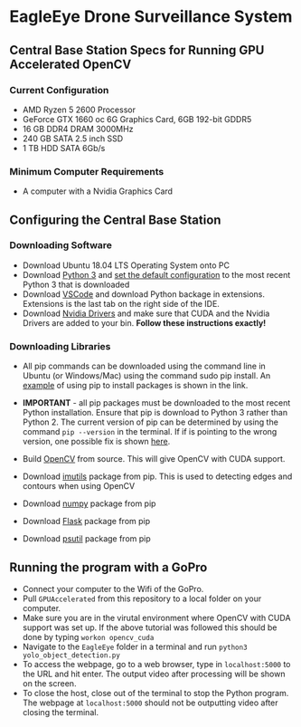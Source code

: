 # EagleEye Drone Surveillance System
## Central Base Station Specs for Running GPU Accelerated OpenCV
### Current Configuration
* AMD Ryzen 5 2600 Processor
* GeForce GTX 1660 oc 6G Graphics Card, 6GB 192-bit GDDR5
* 16 GB DDR4 DRAM 3000MHz
* 240 GB SATA 2.5 inch SSD
* 1 TB HDD SATA 6Gb/s

### Minimum Computer Requirements
* A computer with a Nvidia Graphics Card
  
## Configuring the Central Base Station
### Downloading Software
* Download Ubuntu 18.04 LTS Operating System onto PC
* Download [Python 3](https://www.python.org/downloads/) and [set the default configuration](https://unix.stackexchange.com/questions/410579/change-the-python3-default-version-in-ubuntu) to the most recent Python 3 that is downloaded 
* Download [VSCode](https://code.visualstudio.com/download) and download Python backage in extensions. Extensions is the last tab on the right side of the IDE. 
* Download [Nvidia Drivers](https://askubuntu.com/questions/1077061/how-do-i-install-nvidia-and-cuda-drivers-into-ubuntu) and make sure that CUDA and the Nvidia Drivers are added to your bin. **Follow these instructions exactly!**

### Downloading Libraries
* All pip commands can be downloaded using the command line in Ubuntu (or Windows/Mac) using the command sudo pip install. An [example](https://askubuntu.com/questions/95037/what-is-the-best-way-to-install-python-packages) of using pip to install packages is shown in the link. 
* **IMPORTANT** - all pip packages must be downloaded to the most recent Python installation. Ensure that pip is download to Python 3 rather than Python 2. The current version of pip can be determined by using the command `pip --version` in the terminal. If if is pointing to the wrong version, one possible fix is shown [here](https://askubuntu.com/questions/412178/how-to-install-pip-for-python-3-in-ubuntu-12-04-lts).

* Build [OpenCV](https://www.pyimagesearch.com/2020/02/03/how-to-use-opencvs-dnn-module-with-nvidia-gpus-cuda-and-cudnn/) from source.  This will give OpenCV with CUDA support. 
* Download [imutils](https://pypi.org/project/imutils/) package from pip. This is used to detecting edges and contours when using OpenCV
* Download [numpy](https://pypi.org/project/numpy/) package from pip
* Download [Flask](https://pypi.org/project/Flask/) package from pip
* Download [psutil](https://pypi.org/project/psutil/) package from pip

## Running the program with a GoPro
* Connect your computer to the Wifi of the GoPro. 
* Pull `GPUAccelerated` from this repository to a local folder on your computer. 
* Make sure you are in the virutal environment where OpenCV with CUDA support was set up. If the above tutorial was followed this should be done by typing `workon opencv_cuda` 
* Navigate to the `EagleEye` folder in a terminal and run `python3 yolo_object_detection.py`
* To access the webpage, go to a web browser, type in `localhost:5000` to the URL and hit enter. The output video after processing will be shown on the screen.
* To close the host, close out of the terminal to stop the Python program. The webpage at `localhost:5000` should not be outputting video after closing the terminal.
